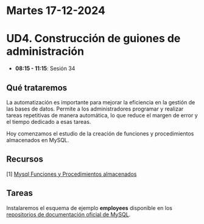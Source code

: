 
# Martes 17-12-2024

# UD4. Construcción de guiones de administración

- **08:15 - 11:15**: Sesión 34


## Qué trataremos
La automatización es importante para mejorar la eficiencia en la gestión de las
bases de datos. Permite a los administradores programar y realizar tareas
repetitivas de manera automática, lo que reduce el margen de error y el tiempo
dedicado a esas tareas.

Hoy comenzamos el estudio de la creación de funciones y procedimientos almacenados en MySQL.

## Recursos
[1] [Mysql Funciones y Procedimientos almacenados](https://wiki.cifprodolfoucha.es/index.php?title=Mysql_Funciones_y_Procedimientos_almacenados#Importando_la_base_de_datos_employees)


## Tareas
Instalaremos el esquema de ejemplo **employees** disponible en los [repositorios de documentación oficial de MySQL](https://github.com/datacharmer/test_db).




